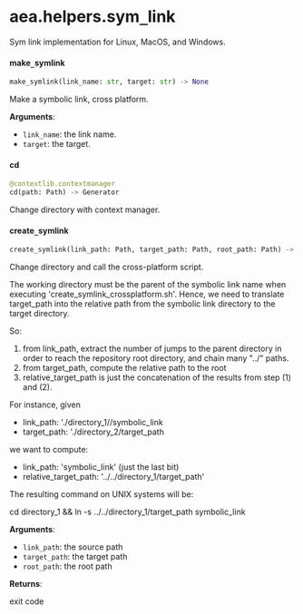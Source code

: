 <a name="aea.helpers.sym_link"></a>
# aea.helpers.sym`_`link

Sym link implementation for Linux, MacOS, and Windows.

<a name="aea.helpers.sym_link.make_symlink"></a>
#### make`_`symlink

```python
make_symlink(link_name: str, target: str) -> None
```

Make a symbolic link, cross platform.

**Arguments**:

- `link_name`: the link name.
- `target`: the target.

<a name="aea.helpers.sym_link.cd"></a>
#### cd

```python
@contextlib.contextmanager
cd(path: Path) -> Generator
```

Change directory with context manager.

<a name="aea.helpers.sym_link.create_symlink"></a>
#### create`_`symlink

```python
create_symlink(link_path: Path, target_path: Path, root_path: Path) -> int
```

Change directory and call the cross-platform script.

The working directory must be the parent of the symbolic link name
when executing 'create_symlink_crossplatform.sh'. Hence, we
need to translate target_path into the relative path from the
symbolic link directory to the target directory.

So:
1) from link_path, extract the number of jumps to the parent directory
in order to reach the repository root directory, and chain many "../" paths.
2) from target_path, compute the relative path to the root
3) relative_target_path is just the concatenation of the results from step (1) and (2).


For instance, given
- link_path: './directory_1//symbolic_link
- target_path: './directory_2/target_path

we want to compute:
- link_path: 'symbolic_link' (just the last bit)
- relative_target_path: '../../directory_1/target_path'

The resulting command on UNIX systems will be:

cd directory_1 && ln -s ../../directory_1/target_path symbolic_link

**Arguments**:

- `link_path`: the source path
- `target_path`: the target path
- `root_path`: the root path

**Returns**:

exit code


